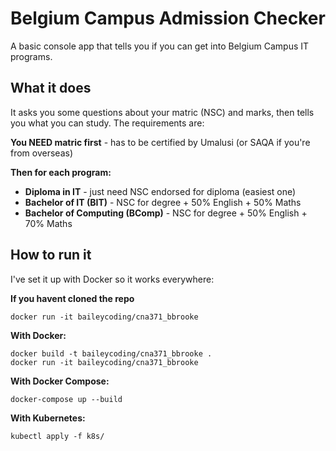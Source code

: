 # Belgium Campus Admission Checker
 A basic console app that tells you if you can get into Belgium Campus IT programs. 

## What it does

It asks you some questions about your matric (NSC) and marks, then tells you what you can study. The requirements are:

**You NEED matric first** - has to be certified by Umalusi (or SAQA if you're from overseas)

**Then for each program:**
- **Diploma in IT** - just need NSC endorsed for diploma (easiest one)
- **Bachelor of IT (BIT)** - NSC for degree + 50% English + 50% Maths  
- **Bachelor of Computing (BComp)** - NSC for degree + 50% English + 70% Maths 


## How to run it

I've set it up with Docker so it works everywhere:

**If you havent cloned the repo**

```
docker run -it baileycoding/cna371_bbrooke
```
**With Docker:**
```
docker build -t baileycoding/cna371_bbrooke .
docker run -it baileycoding/cna371_bbrooke
```

**With Docker Compose:**
```
docker-compose up --build
```

**With Kubernetes:**
```
kubectl apply -f k8s/
```

